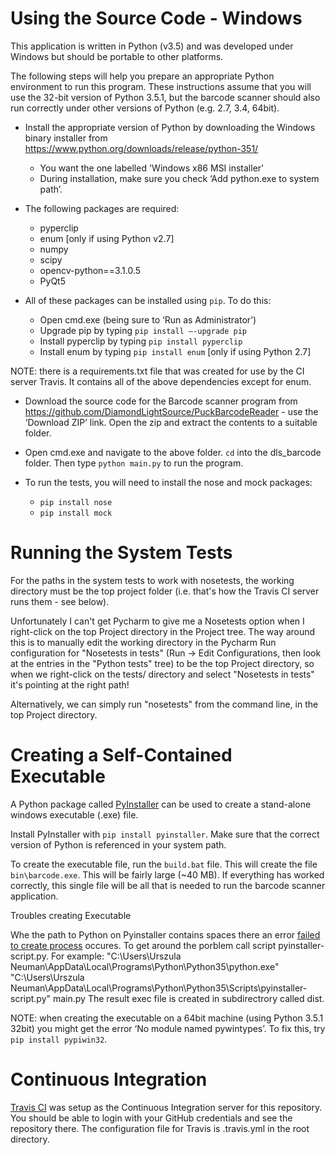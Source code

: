 Using the Source Code - Windows
===============================
This application is written in Python (v3.5) and was developed under Windows but should be portable to other platforms.

The following steps will help you prepare an appropriate Python environment to run this program. These instructions assume that you will use the 32-bit version of Python 3.5.1, but the barcode scanner should also run correctly under other versions of Python (e.g. 2.7, 3.4, 64bit).

* Install the appropriate version of Python by downloading the Windows binary installer from <https://www.python.org/downloads/release/python-351/>
    * You want the one labelled 'Windows x86 MSI installer'
    * During installation, make sure you check ‘Add python.exe to system path’.
    
* The following packages are required:
    * pyperclip
    * enum [only if using Python v2.7]
    * numpy
    * scipy
    * opencv-python==3.1.0.5
    * PyQt5
    
* All of these packages can be installed using `pip`. To do this:
    * Open cmd.exe (being sure to ‘Run as Administrator’)
    * Upgrade pip by typing `pip install –-upgrade pip`
    * Install pyperclip by typing `pip install pyperclip`
    * Install enum by typing `pip install enum` [only if using Python 2.7]

NOTE: there is a requirements.txt file that was created for use by the CI server Travis. It contains all of the above dependencies except for enum.
    
* Download the source code for the Barcode scanner program from <https://github.com/DiamondLightSource/PuckBarcodeReader> - use the ‘Download ZIP’ link. Open the zip and extract the contents to a suitable folder.

* Open cmd.exe and navigate to the above folder. `cd` into the dls_barcode folder. Then type `python main.py` to run the program.

* To run the tests, you will need to install the nose and mock packages:
   * `pip install nose`
   * `pip install mock`

Running the System Tests
========================
For the paths in the system tests to work with nosetests, the working directory must be the top project folder (i.e. that's how the Travis CI server runs them - see below).

Unfortunately I can't get Pycharm to give me a Nosetests option when I right-click on the top Project directory in the Project tree. The way around this is to manually edit the working directory in the Pycharm Run configuration for "Nosetests in tests" (Run -> Edit Configurations, then look at the entries in the "Python tests" tree) to be the top Project directory, so when we right-click on the tests/ directory and select "Nosetests in tests" it's pointing at the right path! 

Alternatively, we can simply run "nosetests" from the command line, in the top Project directory.

Creating a Self-Contained Executable
====================================
A Python package called [PyInstaller](http://www.pyinstaller.org/) can be used to create a stand-alone windows executable (.exe) file.

Install PyInstaller with `pip install pyinstaller`. Make sure that the correct version of Python is referenced in your system path.

To create the executable file, run the `build.bat` file. This will create the file `bin\barcode.exe`. This will be fairly large (~40 MB). If everything has worked correctly, this single file will be all that is needed to run the barcode scanner application.

Troubles creating Executable

Whe the path to Python on Pyinstaller contains spaces there an error [failed to create process](https://stackoverflow.com/questions/31808180/installing-pyinstaller-via-pip-leads-to-failed-to-create-process/34546220#34546220) occures. 
To get around the porblem call script pyinstaller-script.py.
For example: "C:\Users\Urszula Neuman\AppData\Local\Programs\Python\Python35\python.exe" "C:\Users\Urszula Neuman\AppData\Local\Programs\Python\Python35\Scripts\pyinstaller-script.py" main.py
The result exec file is created in subdirectrory called dist.

NOTE: when creating the executable on a 64bit machine (using Python 3.5.1 32bit) you might get the error ‘No module named pywintypes’. To fix this, try `pip install pypiwin32`.

Continuous Integration
======================
[Travis CI](https://travis-ci.org/) was setup as the Continuous Integration server for this repository. You should be able to login with your GitHub credentials and see the repository there. The configuration file for Travis is .travis.yml in the root directory.

